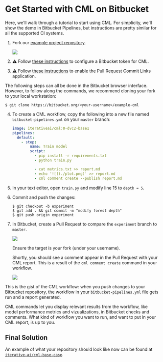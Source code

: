# Get Started with CML on Bitbucket

Here, we'll walk through a tutorial to start using CML. For simplicity, we'll
show the demo in Bitbucket Pipelines, but instructions are pretty similar for
all the supported CI systems.

1. Fork our
   [example project repository](https://bitbucket.org/iterative-ai/example-cml).

   ![](/img/bitbucket_fork_cml_project.png)

2. ⚠️ Follow
   [these instructions](https://cml.dev/doc/self-hosted-runners?tab=Bitbucket#personal-access-token)
   to configure a Bitbucket token for CML.

3. ⚠️ Follow [these instructions](https://cml.dev/doc/ref/comment#bitbucket) to
   enable the Pull Request Commit Links application.

<admon type="tip">

The following steps can all be done in the Bitbucket browser interface. However,
to follow along the commands, we recommend cloning your fork to your local
workstation:

```cli
$ git clone https://bitbucket.org/<your-username>/example-cml
```

</admon>

4. To create a CML workflow, copy the following into a new file named
   `bitbucket-pipelines.yml` on your `master` branch:

   ```yaml
   image: iterativeai/cml:0-dvc2-base1
   pipelines:
     default:
       - step:
           name: Train model
           script:
             - pip install -r requirements.txt
             - python train.py

             - cat metrics.txt >> report.md
             - echo '![](./plot.png)' >> report.md
             - cml comment create --publish report.md
   ```

5. In your text editor, open `train.py` and modify line 15 to `depth = 5`.

6. Commit and push the changes:

   ```cli
   $ git checkout -b experiment
   $ git add . && git commit -m "modify forest depth"
   $ git push origin experiment
   ```

7. In Bitbucket, create a Pull Request to compare the `experiment` branch to
   `master`.

   ![](/img/bitbucket_make_pr.png)

   <admon type="warn">

   Ensure the target is your fork (under your username).

   </admon>

   Shortly, you should see a comment appear in the Pull Request with your CML
   report. This is a result of the `cml comment create` command in your
   workflow.

   ![](/img/bitbucket_cml_first_report.png)

This is the gist of the CML workflow: when you push changes to your Bitbucket
repository, the workflow in your `bitbucket-pipelines.yml` file gets run and a
report generated.

CML commands let you display relevant results from the workflow, like model
performance metrics and vizualizations, in Bitbucket checks and comments. What
kind of workflow you want to run, and want to put in your CML report, is up to
you.

## Final Solution

An example of what your repository should look like now can be found at
[`iterative-ai/cml-base-case`](https://bitbucket.org/iterative-ai/cml-base-case).
